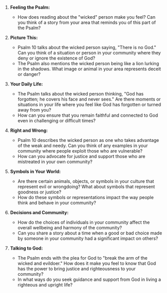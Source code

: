 1. **Feeling the Psalm:**
   - How does reading about the "wicked" person make you feel? Can you think of a story from your area that reminds you of this part of the Psalm?

2. **Picture This:**
   - Psalm 10 talks about the wicked person saying, "There is no God." Can you think of a situation or person in your community where they deny or ignore the existence of God?
   - The Psalm also mentions the wicked person being like a lion lurking in the shadows. What image or animal in your area represents deceit or danger?

3. **Your Daily Life:**
   - The Psalm talks about the wicked person thinking, "God has forgotten; he covers his face and never sees." Are there moments or situations in your life where you feel like God has forgotten or turned away from you?
   - How can you ensure that you remain faithful and connected to God even in challenging or difficult times?

4. **Right and Wrong:**
   - Psalm 10 describes the wicked person as one who takes advantage of the weak and needy. Can you think of any examples in your community where people exploit those who are vulnerable?
   - How can you advocate for justice and support those who are mistreated in your own community?

5. **Symbols in Your World:**
   - Are there certain animals, objects, or symbols in your culture that represent evil or wrongdoing? What about symbols that represent goodness or justice?
   - How do these symbols or representations impact the way people think and behave in your community?

6. **Decisions and Community:**
   - How do the choices of individuals in your community affect the overall wellbeing and harmony of the community?
   - Can you share a story about a time when a good or bad choice made by someone in your community had a significant impact on others?

7. **Talking to God:**
   - The Psalm ends with the plea for God to "break the arm of the wicked and evildoer." How does it make you feel to know that God has the power to bring justice and righteousness to your community?
   - In what ways do you seek guidance and support from God in living a righteous and upright life?